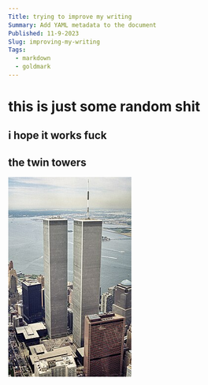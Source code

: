 ```yaml
---
Title: trying to improve my writing
Summary: Add YAML metadata to the document
Published: 11-9-2023
Slug: improving-my-writing
Tags:
  - markdown
  - goldmark
---
```


# this is just some random shit

## i hope it works fuck

## the twin towers

![Alt text](./static/9-11.jpg)

